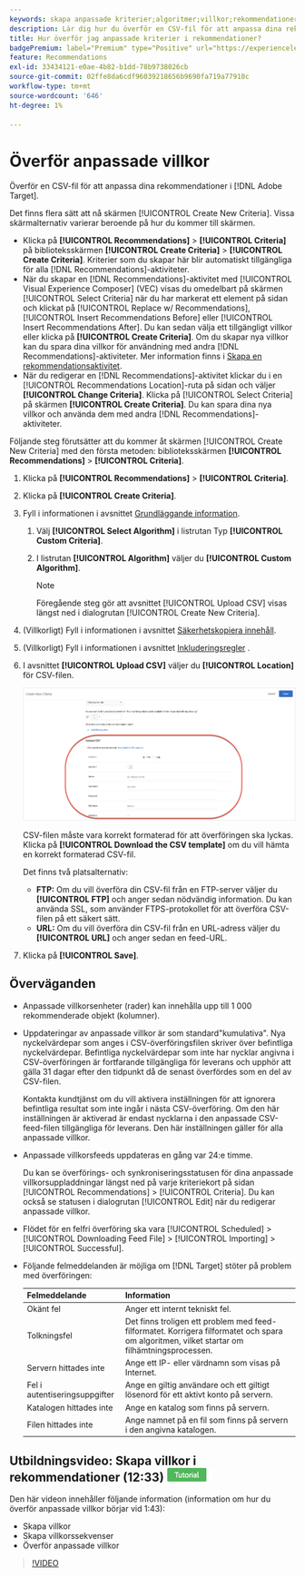 ```yaml
---
keywords: skapa anpassade kriterier;algoritmer;villkor;rekommendationer villkor;csv;ftp;upload csv
description: Lär dig hur du överför en CSV-fil för att anpassa dina rekommendationer i Adobe [!DNL Target] Recommendations.
title: Hur överför jag anpassade kriterier i rekommendationer?
badgePremium: label="Premium" type="Positive" url="https://experienceleague.adobe.com/docs/target/using/introduction/intro.html?lang=sv-SE#premium newtab=true" tooltip="Se vad som ingår i Target Premium."
feature: Recommendations
exl-id: 33434121-e0ae-4b82-b1dd-78b9738026cb
source-git-commit: 02ffe8da6cdf96039218656b9690fa719a77910c
workflow-type: tm+mt
source-wordcount: '646'
ht-degree: 1%

---
```


# Överför anpassade villkor

Överför en CSV-fil för att anpassa dina rekommendationer i [!DNL Adobe Target].

Det finns flera sätt att nå skärmen [!UICONTROL Create New Criteria]. Vissa skärmalternativ varierar beroende på hur du kommer till skärmen.

* Klicka på **[!UICONTROL Recommendations]** > **[!UICONTROL Criteria]** på biblioteksskärmen **[!UICONTROL Create Criteria]** > **[!UICONTROL Create Criteria]**. Kriterier som du skapar här blir automatiskt tillgängliga för alla [!DNL Recommendations]-aktiviteter.
* När du skapar en [!DNL Recommendations]-aktivitet med [!UICONTROL Visual Experience Composer] (VEC) visas du omedelbart på skärmen [!UICONTROL Select Criteria] när du har markerat ett element på sidan och klickat på [!UICONTROL Replace w/ Recommendations], [!UICONTROL Insert Recommendations Before] eller [!UICONTROL Insert Recommendations After]. Du kan sedan välja ett tillgängligt villkor eller klicka på **[!UICONTROL Create Criteria]**. Om du skapar nya villkor kan du spara dina villkor för användning med andra [!DNL Recommendations]-aktiviteter. Mer information finns i [Skapa en rekommendationsaktivitet](/help/main/c-recommendations/t-create-recs-activity/create-recs-activity.md).
* När du redigerar en [!DNL Recommendations]-aktivitet klickar du i en [!UICONTROL Recommendations Location]-ruta på sidan och väljer **[!UICONTROL Change Criteria]**. Klicka på [!UICONTROL Select Criteria] på skärmen **[!UICONTROL Create Criteria]**. Du kan spara dina nya villkor och använda dem med andra [!DNL Recommendations]-aktiviteter.

Följande steg förutsätter att du kommer åt skärmen [!UICONTROL Create New Criteria] med den första metoden: biblioteksskärmen **[!UICONTROL Recommendations]** > **[!UICONTROL Criteria]**.

1. Klicka på **[!UICONTROL Recommendations]** > **[!UICONTROL Criteria]**.

1. Klicka på **[!UICONTROL Create Criteria]**.

1. Fyll i informationen i avsnittet [Grundläggande information](/help/main/c-recommendations/c-algorithms/create-new-algorithm.md#info).

   1. Välj **[!UICONTROL Select Algorithm]** i listrutan Typ **[!UICONTROL Custom Criteria]**.

   1. I listrutan **[!UICONTROL Algorithm]** väljer du **[!UICONTROL Custom Algorithm]**.

      >[!NOTE]
      >
      >Föregående steg gör att avsnittet [!UICONTROL Upload CSV] visas längst ned i dialogrutan [!UICONTROL Create New Criteria].

1. (Villkorligt) Fyll i informationen i avsnittet [Säkerhetskopiera innehåll](/help/main/c-recommendations/c-algorithms/create-new-algorithm.md#content).

1. (Villkorligt) Fyll i informationen i avsnittet [Inkluderingsregler](/help/main/c-recommendations/c-algorithms/create-new-algorithm.md#inclusion) .

1. I avsnittet **[!UICONTROL Upload CSV]** väljer du **[!UICONTROL Location]** för CSV-filen.

   ![Överför CSV-avsnitt](assets/upload-csv.png)

   CSV-filen måste vara korrekt formaterad för att överföringen ska lyckas. Klicka på **[!UICONTROL Download the CSV template]** om du vill hämta en korrekt formaterad CSV-fil.

   Det finns två platsalternativ:

   * **FTP:** Om du vill överföra din CSV-fil från en FTP-server väljer du **[!UICONTROL FTP]** och anger sedan nödvändig information. Du kan använda SSL, som använder FTPS-protokollet för att överföra CSV-filen på ett säkert sätt.
   * **URL:** Om du vill överföra din CSV-fil från en URL-adress väljer du **[!UICONTROL URL]** och anger sedan en feed-URL.

1. Klicka på **[!UICONTROL Save]**.

## Överväganden

* Anpassade villkorsenheter (rader) kan innehålla upp till 1 000 rekommenderade objekt (kolumner).

* Uppdateringar av anpassade villkor är som standard&quot;kumulativa&quot;. Nya nyckelvärdepar som anges i CSV-överföringsfilen skriver över befintliga nyckelvärdepar. Befintliga nyckelvärdepar som inte har nycklar angivna i CSV-överföringen är fortfarande tillgängliga för leverans och upphör att gälla 31 dagar efter den tidpunkt då de senast överfördes som en del av CSV-filen.

  Kontakta kundtjänst om du vill aktivera inställningen för att ignorera befintliga resultat som inte ingår i nästa CSV-överföring. Om den här inställningen är aktiverad är endast nycklarna i den anpassade CSV-feed-filen tillgängliga för leverans. Den här inställningen gäller för alla anpassade villkor.

* Anpassade villkorsfeeds uppdateras en gång var 24:e timme.

  Du kan se överförings- och synkroniseringsstatusen för dina anpassade villkorsuppladdningar längst ned på varje kriteriekort på sidan [!UICONTROL Recommendations] > [!UICONTROL Criteria]. Du kan också se statusen i dialogrutan [!UICONTROL Edit] när du redigerar anpassade villkor.

* Flödet för en felfri överföring ska vara [!UICONTROL Scheduled] > [!UICONTROL Downloading Feed File] > [!UICONTROL Importing] > [!UICONTROL Successful].

* Följande felmeddelanden är möjliga om [!DNL Target] stöter på problem med överföringen:

  | Felmeddelande | Information |
  |--- |--- |
  | Okänt fel | Anger ett internt tekniskt fel. |
  | Tolkningsfel | Det finns troligen ett problem med feed-filformatet. Korrigera filformatet och spara om algoritmen, vilket startar om filhämtningsprocessen. |
  | Servern hittades inte | Ange ett IP- eller värdnamn som visas på Internet. |
  | Fel i autentiseringsuppgifter | Ange en giltig användare och ett giltigt lösenord för ett aktivt konto på servern. |
  | Katalogen hittades inte | Ange en katalog som finns på servern. |
  | Filen hittades inte | Ange namnet på en fil som finns på servern i den angivna katalogen. |

## Utbildningsvideo: Skapa villkor i rekommendationer (12:33) ![Självstudiekurs](/help/main/assets/tutorial.png)

Den här videon innehåller följande information (information om hur du överför anpassade villkor börjar vid 1:43):

* Skapa villkor
* Skapa villkorssekvenser
* Överför anpassade villkor

>[!VIDEO](https://video.tv.adobe.com/v/27694?quality=12)

